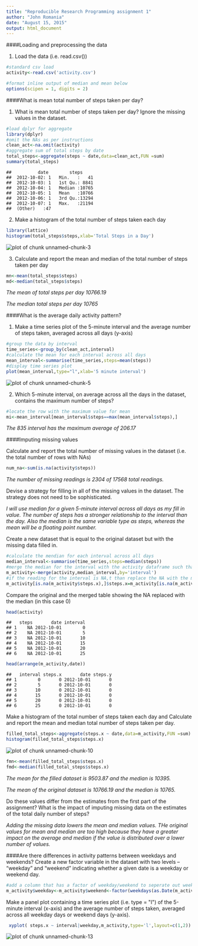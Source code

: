 ```yaml
---
title: "Reproducible Research Programming assignment 1"
author: "John Romania"
date: "August 15, 2015"
output: html_document
---
```

####Loading and preprocessing the data

1. Load the data (i.e. read.csv())


```r
#standard csv load
activity<-read.csv('activity.csv')

#format inline output of median and mean below
options(scipen = 1, digits = 2)
```

####What is mean total number of steps taken per day?

1. What is mean total number of steps taken per day? Ignore the missing values in the dataset.

```r
#load dplyr for aggregate
library(dplyr)
#omit the NAs as per instructions
clean_act<-na.omit(activity)
#aggregate sum of total steps by date
total_steps<-aggregate(steps ~ date,data=clean_act,FUN =sum)
summary(total_steps)
```

```
##          date        steps      
##  2012-10-02: 1   Min.   :   41  
##  2012-10-03: 1   1st Qu.: 8841  
##  2012-10-04: 1   Median :10765  
##  2012-10-05: 1   Mean   :10766  
##  2012-10-06: 1   3rd Qu.:13294  
##  2012-10-07: 1   Max.   :21194  
##  (Other)   :47
```
2. Make a histogram of the total number of steps taken each day

```r
library(lattice)
histogram(total_steps$steps,xlab='Total Steps in a Day')
```

![plot of chunk unnamed-chunk-3](figure/unnamed-chunk-3-1.png) 

3. Calculate and report the mean and median of the total number of steps taken per day


```r
mn<-mean(total_steps$steps)
md<-median(total_steps$steps)
```

*The mean of total steps per day 10766.19*

*The median total steps per day 10765*

####What is the average daily activity pattern?

1. Make a time series plot of the 5-minute interval and the average number of steps taken, averaged across all days (y-axis)

```r
#group the data by interval
time_series<-group_by(clean_act,interval)
#calculate the mean for each interval across all days
mean_interval<-summarise(time_series,steps=mean(steps))
#display time series plot
plot(mean_interval,type="l",xlab='5 minute interval')
```

![plot of chunk unnamed-chunk-5](figure/unnamed-chunk-5-1.png) 

2. Which 5-minute interval, on average across all the days in the dataset, contains the maximum number of steps?

```r
#locate the row with the maximum value for mean
mi<-mean_interval[mean_interval$steps==max(mean_interval$steps),]
```
*The 835 interval has the maximum average of 206.17*

####Imputing missing values

Calculate and report the total number of missing values in the dataset (i.e. the total number of rows with NAs)

```r
num_na<-sum(is.na(activity$steps))
```
*The number of missing readings is 2304 of 17568 total readings.*

Devise a strategy for filling in all of the missing values in the dataset. The strategy does not need to be sophisticated. 

*I will use median for a given 5-minute interval across all days as my fill in value.
The number of steps has a stronger relationship to the interval than the day.  Also the median is the same variable type as steps, whereas the mean will be a floating point number.*

Create a new dataset that is equal to the original dataset but with the missing data filled in.



```r
#calculate the mendian for each interval across all days
median_interval<-summarise(time_series,steps=median(steps))
#merge the median for the interval with the activity dataframe such that the median for each row is in a column of that row
m_activity<-merge(activity,median_interval,by='interval')
#if the reading for the interval is NA,t than replace the NA with the median
m_activity[is.na(m_activity$steps.x),]$steps.x=m_activity[is.na(m_activity$steps.x),]$steps.y
```

Compare the original and the merged table showing the NA replaced with the median (in this case 0)


```r
head(activity)
```

```
##   steps       date interval
## 1    NA 2012-10-01        0
## 2    NA 2012-10-01        5
## 3    NA 2012-10-01       10
## 4    NA 2012-10-01       15
## 5    NA 2012-10-01       20
## 6    NA 2012-10-01       25
```

```r
head(arrange(m_activity,date))
```

```
##   interval steps.x       date steps.y
## 1        0       0 2012-10-01       0
## 2        5       0 2012-10-01       0
## 3       10       0 2012-10-01       0
## 4       15       0 2012-10-01       0
## 5       20       0 2012-10-01       0
## 6       25       0 2012-10-01       0
```

Make a histogram of the total number of steps taken each day and Calculate and report the mean and median total number of steps taken per day.


```r
filled_total_steps<-aggregate(steps.x ~ date,data=m_activity,FUN =sum)
histogram(filled_total_steps$steps.x)
```

![plot of chunk unnamed-chunk-10](figure/unnamed-chunk-10-1.png) 


```r
fmn<-mean(filled_total_steps$steps.x)
fmd<-median(filled_total_steps$steps.x)
```

*The mean for the filled dataset is 9503.87 and the median is 10395.*

*The mean of the original dataset is 10766.19 and the median is 10765.*

Do these values differ from the estimates from the first part of the assignment? What is the impact of imputing missing data on the estimates of the total daily number of steps?

*Adding the missing data lowers the mean and median values.  THe original values for mean and median are too high because they have a greater impact on the average and median if the value is distributed over a lower number of values.*


####Are there differences in activity patterns between weekdays and weekends?
Create a new factor variable in the dataset with two levels – “weekday” and “weekend” indicating whether a given date is a weekday or weekend day.


```r
#add a column that has a factor of weekday/weekend to seperate out weekend data
m_activity$weekday<-m_activity$weekend<-factor(weekdays(as.Date(m_activity$date)) %in% c('Sunday','Saturday'),labels=c('weekday','weekend'))
```

Make a panel plot containing a time series plot (i.e. type = "l") of the 5-minute interval (x-axis) and the average number of steps taken, averaged across all weekday days or weekend days (y-axis).  


```r
 xyplot( steps.x ~ interval|weekday,m_activity,type='l',layout=c(1,2))
```

![plot of chunk unnamed-chunk-13](figure/unnamed-chunk-13-1.png) 



